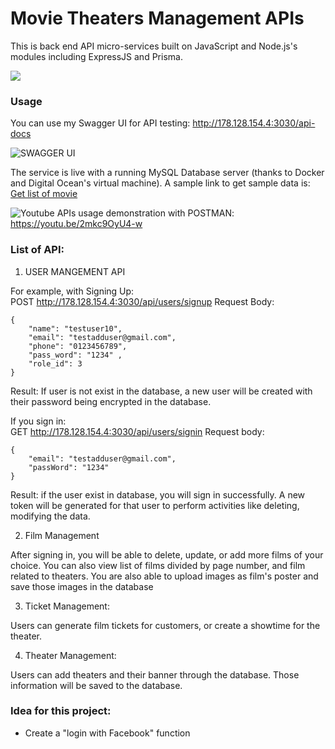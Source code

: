 # Movie Theaters Management APIs

This is back end API micro-services built on JavaScript and Node.js's modules including ExpressJS and Prisma.

![](https://media.npr.org/assets/img/2020/05/05/plazamarqueeduringclosure_custom-965476b67c1a760bdb3e16991ce8d65098605f62-s1100-c50.jpeg)

### Usage

You can use my Swagger UI for API testing: http://178.128.154.4:3030/api-docs

![SWAGGER UI](https://i.imgur.com/nCaadLp.png)

The service is live with a running MySQL Database server (thanks to Docker and Digital Ocean's virtual machine). A sample link to get sample data is: [Get list of movie](http://178.128.154.4:3030/api/movies/getFilms)
  
![Youtube](https://img.shields.io/badge/YouTube-FF0000?style=flat&logo=youtube) APIs usage demonstration with POSTMAN: https://youtu.be/2mkc9OyU4-w

### List of API:  

1. USER MANGEMENT API  
  
For example, with Signing Up:  
POST http://178.128.154.4:3030/api/users/signup
Request Body: 
```
{
    "name": "testuser10", 
    "email": "testadduser@gmail.com",
    "phone": "0123456789",
    "pass_word": "1234" ,
    "role_id": 3
}
```
  
Result: If user is not exist in the database, a new user will be created with their password being encrypted in the database.  
  
  
If you sign in:  
GET http://178.128.154.4:3030/api/users/signin
Request body: 
```
{
    "email": "testadduser@gmail.com",
    "passWord": "1234"
}
```

Result: if the user exist in database, you will sign in successfully. A new token will be generated for that user to perform activities like deleting, modifying the data.
  
2. Film Management  
    
After signing in, you will be able to delete, update, or add more films of your choice. You can also view list of films divided by page number, and film related to theaters. You are also able to upload images as film's poster and save those images in the database

3. Ticket Management:  

Users can generate film tickets for customers, or create a showtime for the theater.  
  
4. Theater Management:  
  
Users can add theaters and their banner through the database. Those information will be saved to the database.
  
### Idea for this project:  
- Create a "login with Facebook" function
